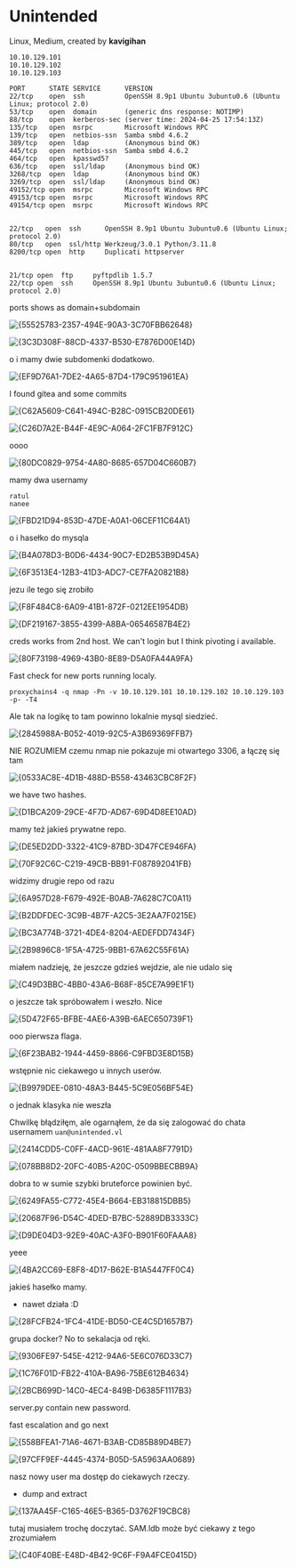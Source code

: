 # Unintended 
Linux, Medium, created by **kavigihan**

```
10.10.129.101
10.10.129.102
10.10.129.103
```

```
PORT      STATE SERVICE      VERSION
22/tcp    open  ssh          OpenSSH 8.9p1 Ubuntu 3ubuntu0.6 (Ubuntu Linux; protocol 2.0)
53/tcp    open  domain       (generic dns response: NOTIMP)
88/tcp    open  kerberos-sec (server time: 2024-04-25 17:54:13Z)
135/tcp   open  msrpc        Microsoft Windows RPC
139/tcp   open  netbios-ssn  Samba smbd 4.6.2
389/tcp   open  ldap         (Anonymous bind OK)
445/tcp   open  netbios-ssn  Samba smbd 4.6.2
464/tcp   open  kpasswd5?
636/tcp   open  ssl/ldap     (Anonymous bind OK)
3268/tcp  open  ldap         (Anonymous bind OK)
3269/tcp  open  ssl/ldap     (Anonymous bind OK)
49152/tcp open  msrpc        Microsoft Windows RPC
49153/tcp open  msrpc        Microsoft Windows RPC
49154/tcp open  msrpc        Microsoft Windows RPC


22/tcp   open  ssh      OpenSSH 8.9p1 Ubuntu 3ubuntu0.6 (Ubuntu Linux; protocol 2.0)
80/tcp   open  ssl/http Werkzeug/3.0.1 Python/3.11.8
8200/tcp open  http     Duplicati httpserver


21/tcp open  ftp     pyftpdlib 1.5.7
22/tcp open  ssh     OpenSSH 8.9p1 Ubuntu 3ubuntu0.6 (Ubuntu Linux; protocol 2.0)
```

ports shows as domain+subdomain

![{55525783-2357-494E-90A3-3C70FBB62648}](https://github.com/user-attachments/assets/a417773e-69aa-45e6-956b-1c4607ebe43a)

![{3C3D308F-88CD-4337-B530-E7876D00E14D}](https://github.com/user-attachments/assets/6374a3fe-bd60-41ce-999f-4a9ba6fb3dca)

o i mamy dwie subdomenki dodatkowo.

![{EF9D76A1-7DE2-4A65-87D4-179C951961EA}](https://github.com/user-attachments/assets/3406ef65-7d74-477e-8752-418e90541770)

I found gitea and some commits

![{C62A5609-C641-494C-B28C-0915CB20DE61}](https://github.com/user-attachments/assets/5e0151c7-710e-4a2b-b568-a77e73546f96)

![{C26D7A2E-B44F-4E9C-A064-2FC1FB7F912C}](https://github.com/user-attachments/assets/41e1dd48-33cf-4ec9-881a-4f1a8b4c7c54)

oooo

![{80DC0829-9754-4A80-8685-657D04C660B7}](https://github.com/user-attachments/assets/8a53d6de-9aed-4b0d-acfc-01f5aa365eca)

mamy dwa usernamy
```
ratul
nanee
```

![{FBD21D94-853D-47DE-A0A1-06CEF11C64A1}](https://github.com/user-attachments/assets/b922d524-471b-46a3-a9a7-7a686b88fad0)

o i hasełko do mysqla

![{B4A078D3-B0D6-4434-90C7-ED2B53B9D45A}](https://github.com/user-attachments/assets/d86c434b-7d2d-4aa0-8fc0-bd380f7a66ec)

![{6F3513E4-12B3-41D3-ADC7-CE7FA20821B8}](https://github.com/user-attachments/assets/a223974a-4e7e-40cc-b69a-1190ba00b99f)

jezu ile tego się zrobiło

![{F8F484C8-6A09-41B1-872F-0212EE1954DB}](https://github.com/user-attachments/assets/cfdf0367-52c2-4d45-a82a-79c56b65685e)

![{DF219167-3855-4399-A8BA-06546587B4E2}](https://github.com/user-attachments/assets/4fb9c733-d3fb-48b0-a6ce-1c364d4a371e)

creds works from 2nd host. We can't login but I think pivoting i available.

![{80F73198-4969-43B0-8E89-D5A0FA44A9FA}](https://github.com/user-attachments/assets/6aa70951-66c8-47bb-ade7-9af3d318ce6c)

Fast check for new ports running localy.
```
proxychains4 -q nmap -Pn -v 10.10.129.101 10.10.129.102 10.10.129.103 -p- -T4
```
Ale tak na logikę to tam powinno lokalnie mysql siedzieć.

![{2845988A-B052-4019-92C5-A3B69369FFB7}](https://github.com/user-attachments/assets/854c384d-c0b9-4f56-8c88-cb929cc6ce23)

NIE ROZUMIEM czemu nmap nie pokazuje mi otwartego 3306, a łączę się tam

![{0533AC8E-4D1B-488D-B558-43463CBC8F2F}](https://github.com/user-attachments/assets/917b3fe1-c7ef-4481-b872-2876d61028a7)

we have two hashes.

![{D1BCA209-29CE-4F7D-AD67-69D4D8EE10AD}](https://github.com/user-attachments/assets/d7c7ad14-8bcb-44f4-b65f-9a2c27ce2afb)

mamy też jakieś prywatne repo.


![{DE5ED2DD-3322-41C9-87BD-3D47FCE946FA}](https://github.com/user-attachments/assets/e9d2a637-b25f-4a52-adf6-6fdfd2ea8d92)

![{70F92C6C-C219-49CB-BB91-F087892041FB}](https://github.com/user-attachments/assets/e13b978a-9567-47be-9424-4b8393ceb69c)


widzimy drugie repo od razu

![{6A957D28-F679-492E-B0AB-7A628C7C0A11}](https://github.com/user-attachments/assets/8bfbb572-f568-4172-a16c-5db08a2e145f)

![{B2DDFDEC-3C9B-4B7F-A2C5-3E2AA7F0215E}](https://github.com/user-attachments/assets/6edbbfb8-6667-413b-b8b7-dfb002807eb5)

![{BC3A774B-3721-4DE4-8204-AEDEFDD7434F}](https://github.com/user-attachments/assets/5aeae477-7fc4-4b0b-9604-e65d83c0c447)


![{2B9896C8-1F5A-4725-9BB1-67A62C55F61A}](https://github.com/user-attachments/assets/91e2e4b9-ae72-4a40-9fbf-825e4d7702bf)

miałem nadzieję, że jeszcze gdzieś wejdzie, ale nie udalo się

![{C49D3BBC-4BB0-43A6-B68F-85CE7A99E1F1}](https://github.com/user-attachments/assets/b2508eca-e25a-4ce8-9253-26497e65f725)

o jeszcze tak spróbowałem i weszło. Nice

![{5D472F65-BFBE-4AE6-A39B-6AEC650739F1}](https://github.com/user-attachments/assets/eaeea655-9256-4356-a622-80e7c28b0873)

ooo pierwsza flaga.

![{6F23BAB2-1944-4459-8866-C9FBD3E8D15B}](https://github.com/user-attachments/assets/42283634-28fd-40df-880d-d4ad36cd4e2f)

wstępnie nic ciekawego u innych userów.

![{B9979DEE-0810-48A3-B445-5C9E056BF54E}](https://github.com/user-attachments/assets/04445f92-6eb2-4981-acdf-d5cb4dcc6895)

o jednak klasyka nie weszła

Chwilkę błądziłęm, ale ogarnąłem, że da się zalogować do chata usernamem `uan@unintended.vl`

![{2414CDD5-C0FF-4ACD-961E-481AA8F7791D}](https://github.com/user-attachments/assets/a9fe4e12-554b-44b7-bf08-24d2ed28e636)

![{078BB8D2-20FC-40B5-A20C-0509BBECBB9A}](https://github.com/user-attachments/assets/8889e123-3145-4f2f-9cdf-cb2383064009)

dobra to w sumie szybki bruteforce powinien być.

![{6249FA55-C772-45E4-B664-EB318815DBB5}](https://github.com/user-attachments/assets/4cf885e0-c7b5-44dd-a1a8-9340cf4094bc)

![{20687F96-D54C-4DED-B7BC-52889DB3333C}](https://github.com/user-attachments/assets/c18e5d64-72c4-4856-b544-bc5db5de072e)

![{D9DE04D3-92E9-40AC-A3F0-B901F60FAAA8}](https://github.com/user-attachments/assets/e3cbd979-2ef0-4171-80f5-b688e0d5f7e6)

yeee

![{4BA2CC69-E8F8-4D17-B62E-B1A5447FF0C4}](https://github.com/user-attachments/assets/8ccbe41e-c533-41cc-b86d-22b9c24ca3a9)

jakieś hasełko mamy.
- nawet działa :D

![{28FCFB24-1FC4-41DE-BD50-CE4C5D1657B7}](https://github.com/user-attachments/assets/3b50d3e0-3c22-4551-8860-24f4c61668b6)

grupa docker? No to sekalacja od ręki.

![{9306FE97-545E-4212-94A6-5E6C076D33C7}](https://github.com/user-attachments/assets/379a7197-58c5-40c0-8549-8d2126b7d3e4)

![{1C76F01D-FB22-410A-BA96-75BE612B4634}](https://github.com/user-attachments/assets/623522ac-62d0-419a-b9c9-cc1fe65ab2ec)

![{2BCB699D-14C0-4EC4-849B-D6385F1117B3}](https://github.com/user-attachments/assets/2fe85b4b-3255-4a82-81af-ee86ce2ea6a6)

server.py contain new password.

fast escalation and go next

![{558BFEA1-71A6-4671-B3AB-CD85B89D4BE7}](https://github.com/user-attachments/assets/985efc13-0ce5-4b17-91af-fd746b8a0a54)

![{97CFF9EF-4445-4374-B05D-5A5963AA0689}](https://github.com/user-attachments/assets/f0d7dc12-7316-46c2-a2bc-bca77bdd1080)

nasz nowy user ma dostęp do ciekawych rzeczy.
- dump and extract

![{137AA45F-C165-46E5-B365-D3762F19CBC8}](https://github.com/user-attachments/assets/005adb94-865e-4624-9be0-b64920c8181a)

tutaj musiałem trochę doczytać. SAM.ldb może być ciekawy z tego zrozumiałem

![{C40F40BE-E48D-4B42-9C6F-F9A4FCE0415D}](https://github.com/user-attachments/assets/0a34796f-6c9a-40ec-a125-5ac0645c135e)


